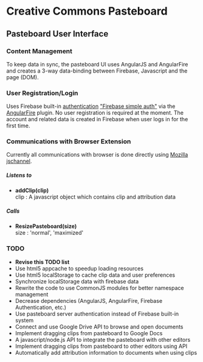 # Creative Commons Pasteboard

## Pasteboard User Interface

### Content Management

To keep data in sync, the pasteboard UI uses AngularJS and AngularFire and creates a 3-way data-binding between Firebase, Javascript and the page (DOM).

### User Registration/Login

Uses Firebase built-in [authentication](https://www.firebase.com/docs/security/authentication.html) ["Firebase simple auth"](https://www.firebase.com/docs/security/simple-login-overview.html) via the [AngularFire](http://angularfire.com/documentation.html#authentication) plugin. No user registration is required at the moment. The account and related data is created in Firebase when user logs in for the first time.

### Communications with Browser Extension

Currently all communications with browser is done directly using [Mozilla jschannel](https://github.com/mozilla/jschannel).

##### Listens to

 * __addClip(clip)<br>__
   clip : A javascript object which contains clip and attribution data

##### Calls

 * __ResizePasteboard(size)<br>__
   size : 'normal', 'maximized'

### TODO

 * __Revise this TODO list__
 * Use html5 appcache to speedup loading resources
 * Use html5 localStorage to cache clip data and user preferences
 * Synchronize localStorage data with firebase data
 * Rewrite the code to use CommonJS modules for better namespace management
 * Decrease dependencies (AngularJS, AngularFire, Firebase Authentication, etc.)
 * Use pasteboard server authentication instead of Firebase built-in system
 * Connect and use Google Drive API to browse and open documents
 * Implement dragging clips from pasteboard to Google Docs
 * A javascript/node.js API to integrate the pasteboard with other editors
 * Implement dragging clips from pasteboard to other editors using API
 * Automatically add attribution information to documents when using clips
